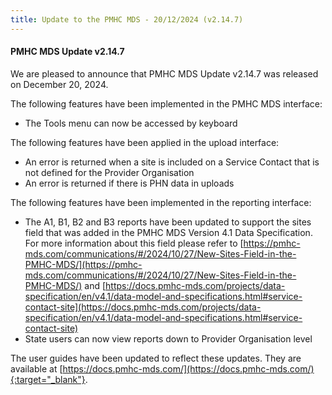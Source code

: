 ```yaml
---
title: Update to the PMHC MDS - 20/12/2024 (v2.14.7)
---
```


#### PMHC MDS Update v2.14.7 ####

We are pleased to announce that PMHC MDS Update v2.14.7 was released on 
December 20, 2024.

The following features have been implemented in the PMHC MDS interface:
* The Tools menu can now be accessed by keyboard

The following features have been applied in the upload interface:
* An error is returned when a site is included on a Service Contact
  that is not defined for the Provider Organisation
* An error is returned if there is PHN data in uploads

The following features have been implemented in the reporting interface:
* The A1, B1, B2 and B3 reports have been updated to support the sites 
  field that was added in the PMHC MDS Version 4.1 Data Specification. 
  For more information about this field please refer to
  [https://pmhc-mds.com/communications/#/2024/10/27/New-Sites-Field-in-the-PMHC-MDS/](https://pmhc-mds.com/communications/#/2024/10/27/New-Sites-Field-in-the-PMHC-MDS/)
  and
  [https://docs.pmhc-mds.com/projects/data-specification/en/v4.1/data-model-and-specifications.html#service-contact-site](https://docs.pmhc-mds.com/projects/data-specification/en/v4.1/data-model-and-specifications.html#service-contact-site)
* State users can now view reports down to Provider Organisation level

The user guides have been updated to reflect these updates. They are available
at [https://docs.pmhc-mds.com/](https://docs.pmhc-mds.com/){:target="_blank"}.